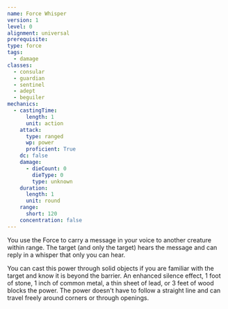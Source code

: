```yaml
---
name: Force Whisper
version: 1
level: 0
alignment: universal
prerequisite: 
type: force
tags:
  - damage
classes:
  - consular
  - guardian
  - sentinel
  - adept
  - beguiler
mechanics:
  - castingTime:
      length: 1
      unit: action
    attack:
      type: ranged
      wp: power
      proficient: True
    dc: false
    damage:
      - dieCount: 0
        dieType: 0
        type: unknown
    duration:
      length: 1
      unit: round
    range:
      short: 120
    concentration: false
---
```

You use the Force to carry a message in your voice to another creature within range. The target (and only the target) hears the message and can reply in a whisper that only you can hear.

You can cast this power through solid objects if you are familiar with the target and know it is beyond the barrier. An enhanced silence effect, 1 foot of stone, 1 inch of common metal, a thin sheet of lead, or 3 feet of wood blocks the power. The power doesn't have to follow a straight line and can travel freely around corners or through openings.
    